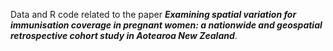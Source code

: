 Data and R code related to the paper ***Examining spatial variation for immunisation coverage in pregnant women: a nationwide and geospatial retrospective cohort study in Aotearoa New Zealand***.
